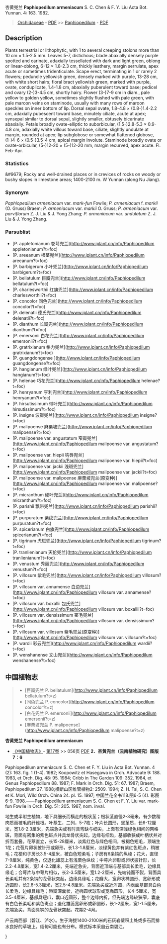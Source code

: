 杏黄兜兰 **Paphiopedilum armeniacum** S. C. Chen & F. Y. Liu Acta Bot. Yunnan. 4: 163. 1982.

> [Orchidaceae](http://www.iplant.cn/info/Orchidaceae?t=foc) - [PDF](http://www.iplant.cn/foc/pdf/Orchidaceae.pdf) >> [Paphiopedilum](http://www.iplant.cn/info/Paphiopedilum?t=foc) - [PDF](http://www.iplant.cn/foc/pdf/Paphiopedilum.pdf)
## Description

Plants terrestrial or lithophytic, with 1 to several creeping stolons more than 10 cm × 1.5-2.5 mm. Leaves 5-7, distichous; blade abaxially densely purple spotted and carinate, adaxially tessellated with dark and light green, oblong or linear-oblong, 6-12 × 1.8-2.3 cm, thickly leathery, margin serrulate, apex acute or sometimes tridenticulate. Scape erect, terminating in 1 or rarely 2 flowers; peduncle yellowish green, densely marked with purple, 13-28 cm, with white short hairs; floral bract yellowish green, marked with purple, ovate, conduplicate, 1.4-1.8 cm, abaxially puberulent toward base; pedicel and ovary (2-)3-4.5 cm, shortly hairy. Flower (3-)7-9 cm in diam., pale yellow to golden yellow, sometimes slightly flushed with pale green, with pale maroon veins on staminode, usually with many rows of maroon speckles on inner bottom of lip. Dorsal sepal ovate, 1.8-4.8 × (0.8-)1.4-2.2 cm, adaxially pubescent toward base, minutely ciliate, acute at apex; synsepal similar to dorsal sepal, slightly smaller, obtusely bicarinate abaxially. Petals broadly ovate-elliptic to suborbicular, (1.5-)2.8-5.3 × 0.9-4.8 cm, adaxially white villous toward base, ciliate, slightly undulate at margin, rounded at apex; lip subglobose or somewhat flattened globose, (1-)4-6 × (0.5-)3.5-4 cm, apical margin involute. Staminode broadly ovate or ovate-orbicular, (5-)12-20 × (5-)12-20 mm, margin recurved, apex acute. Fl. Feb-Apr.

### Statistics
&amp;#9679; Rocky and well-drained places or in crevices of rocks on woody or bushy slopes in limestone areas; 1400-2100 m. W Yunnan (along Nu Jiang).

### Synonym
*Paphiopedilum armeniacum* var. *mark-fun* Fowlie; *P. armeniacum* f. *markii* (O. Gruss) Braem; *P. armeniacum* var. *markii* O. Gruss; *P. armeniacum* var. *parviflorum* Z. J. Liu & J. Yong Zhang; *P. armeniacum* var. *undulatum* Z. J. Liu & J. Yong Zhang.

### Parsublist

* [P.  appletonianum  卷萼兜兰](http://www.iplant.cn/info/Paphiopedilum appletonianum?t=foc)
* [P.  areeanum  根茎兜兰](http://www.iplant.cn/info/Paphiopedilum areeanum?t=foc)
* [P.  barbigerum  小叶兜兰](http://www.iplant.cn/info/Paphiopedilum barbigerum?t=foc)
* [P.  bellatulum  巨瓣兜兰](http://www.iplant.cn/info/Paphiopedilum bellatulum?t=foc)
* [P.  charlesworthii  红旗兜兰](http://www.iplant.cn/info/Paphiopedilum charlesworthii?t=foc)
* [P.  concolor  同色兜兰](http://www.iplant.cn/info/Paphiopedilum concolor?t=foc)
* [P.  delenatii  德氏兜兰](http://www.iplant.cn/info/Paphiopedilum delenatii?t=foc)
* [P.  dianthum  长瓣兜兰](http://www.iplant.cn/info/Paphiopedilum dianthum?t=foc)
* [P.  emersonii  白花兜兰](http://www.iplant.cn/info/Paphiopedilum emersonii?t=foc)
* [P.  gratrixianum  格力兜兰](http://www.iplant.cn/info/Paphiopedilum gratrixianum?t=foc)
* [P.  guangdongense  ](http://www.iplant.cn/info/Paphiopedilum guangdongense?t=foc)
* [P.  hangianum  绿叶兜兰](http://www.iplant.cn/info/Paphiopedilum hangianum?t=foc)
* [P.  helenae  巧花兜兰](http://www.iplant.cn/info/Paphiopedilum helenae?t=foc)
* [P.  henryanum  亨利兜兰](http://www.iplant.cn/info/Paphiopedilum henryanum?t=foc)
* [P.  hirsutissimum  带叶兜兰](http://www.iplant.cn/info/Paphiopedilum hirsutissimum?t=foc)
* [P.  insigne  波瓣兜兰](http://www.iplant.cn/info/Paphiopedilum insigne?t=foc)
* [P.  malipoense  麻栗坡兜兰](http://www.iplant.cn/info/Paphiopedilum malipoense?t=foc)
* [P.  malipoense var. angustatum  窄瓣兜兰](http://www.iplant.cn/info/Paphiopedilum malipoense var. angustatum?t=foc)
* [P.  malipoense var. hiepii  钩唇兜兰](http://www.iplant.cn/info/Paphiopedilum malipoense var. hiepii?t=foc)
* [P.  malipoense var. jackii  浅斑兜兰](http://www.iplant.cn/info/Paphiopedilum malipoense var. jackii?t=foc)
* [P.  malipoense var. malipoense  麻栗坡兜兰(原变种)](http://www.iplant.cn/info/Paphiopedilum malipoense var. malipoense?t=foc)
* [P.  micranthum  硬叶兜兰](http://www.iplant.cn/info/Paphiopedilum micranthum?t=foc)
* [P.  parishii  飘带兜兰](http://www.iplant.cn/info/Paphiopedilum parishii?t=foc)
* [P.  purpuratum  紫纹兜兰](http://www.iplant.cn/info/Paphiopedilum purpuratum?t=foc)
* [P.  spicerianum  白旗兜兰](http://www.iplant.cn/info/Paphiopedilum spicerianum?t=foc)
* [P.  tigrinum  虎斑兜兰](http://www.iplant.cn/info/Paphiopedilum tigrinum?t=foc)
* [P.  tranlienianum  天伦兜兰](http://www.iplant.cn/info/Paphiopedilum tranlienianum?t=foc)
* [P.  venustum  秀丽兜兰](http://www.iplant.cn/info/Paphiopedilum venustum?t=foc)
* [P.  villosum  紫毛兜兰](http://www.iplant.cn/info/Paphiopedilum villosum?t=foc)
* [P.  villosum var. annamense  白边兜兰](http://www.iplant.cn/info/Paphiopedilum villosum var. annamense?t=foc)
* [P.  villosum var. boxallii  包氏兜兰](http://www.iplant.cn/info/Paphiopedilum villosum var. boxallii?t=foc)
* [P.  villosum var. densissimum  密毛兜兰](http://www.iplant.cn/info/Paphiopedilum villosum var. densissimum?t=foc)
* [P.  villosum var. villosum  紫毛兜兰(原变种)](http://www.iplant.cn/info/Paphiopedilum villosum var. villosum?t=foc)
* [P.  wardii  彩云兜兰](http://www.iplant.cn/info/Paphiopedilum wardii?t=foc)
* [P.  wenshanense  文山兜兰](http://www.iplant.cn/info/Paphiopedilum wenshanense?t=foc)

## 中国植物志

> * [巨瓣兜兰  P.  bellatulum](http://www.iplant.cn/info/Paphiopedilum bellatulum?t=z)
> * [同色兜兰  P.  concolor](http://www.iplant.cn/info/Paphiopedilum concolor?t=z)
> * [白花兜兰  P.  emersonii](http://www.iplant.cn/info/Paphiopedilum emersonii?t=z)
> * [麻栗坡兜兰  P.  malipoense](http://www.iplant.cn/info/Paphiopedilum malipoense?t=z)

**杏黄兜兰 Paphiopedilum armeniacum**

* [《中国植物志》](http://www.iplant.cn/frps)- [第17卷](http://www.iplant.cn/frps/vol/17) >> 056页 [PDF](http://www.iplant.cn/frps/pdf/17/056.pdf)
**2．杏黄兜兰（云南植物研究）图版7：6**

Paphiopedilum armeniacum S. C. Chen et F. Y. Liu in Acta Bot. Yunnan. 4 (2): 163. fig. 1 (1-4). 1982; Koopowitz et Hasegawa in Orch. Advocate 9: 188. 1983, et Orch. Dig. 48: 95. 1984; Cribb in The Garden 109: 352. 1984, et Genus Paphiopedilum 88. 1987; F. Mark in Orch. Dig. 51: 67. 1987; Braem, Paphiopedilum 27. 1988;横断山区维管植物2: 2509. 1994; Z. H. Tsi, S. C. Chen et K. Mori, Wild Orch. China 24. pl. 15. 1997; 中国兰花全书118.图6-5 (4). 彩图6-9. 1998.——Paphiopedilum armeniacum S. C. Chen et F. Y. Liu var. mark-fun Fowlie in Orch. Dig. 51: 205. 1987, nom. inval.

地生或半附生植物，地下具细长而横走的根状茎；根状茎直径2-3毫米，有少数稍肉质而被毛的纤维根。叶基生，二列，5-7枚；叶片长圆形，坚革质，长6-12厘米，宽1.8-2.3厘米，先端急尖或有时具弯缺与细尖，上面有深浅绿色相间的网格斑，背面有密集的紫色斑点并具龙骨状突起，边缘有细齿，基部收狭成叶柄状并对折而套叠。花葶直立，长15-28厘米，淡紫红色与绿色相间，被褐色短毛，顶端生1花；花苞片卵状披针形或卵形，长1.3-1.8厘米，淡绿黄色并有紫红色斑点，稍被毛；花梗和子房长3.5-4厘米，被白色短柔毛；子房有6条钝的纵棱；花大，直径7-9厘米，纯黄色，仅退化雄蕊上有浅栗色纵纹；中萼片卵形或卵状披针形，长2.2-4.8厘米，宽1.4-2.2厘米，先端近急尖，背面近顶端与基部具长柔毛，边缘具缘毛；合萼片与中萼片相似，长2-3.5厘米，宽1.2-2厘米，先端钝而不裂，背面具长柔毛并有2条钝的龙骨状突起，边缘具缘毛；花瓣大，宽卵状椭圆形、宽卵形或近圆形，长2.8-5.3厘米，宽2.5-4.8厘米，先端急尖或近浑圆，内表面基部具白色长柔毛，边缘具缘毛；唇瓣深囊状，近椭圆状球形或宽椭圆形，长4-5厘米，宽3.5-4厘米，基部具短爪，囊口近圆形，整个边缘内折，但先端边缘较狭窄，囊底有白色长柔毛和紫色斑点；退化雄蕊宽卵形或卵圆形，长1-2厘米，宽1-1.5厘米，先端急尖，背面具钝的龙骨状突起。花期2-4月。

产云南西部（碧江、泸水）。生于海拔1400-2100米的石灰岩壁积土处或多石而排水良好的草坡上。缅甸可能也有分布。模式标本采自云南碧江。

}